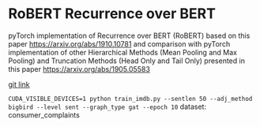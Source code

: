 # RoBERT Recurrence over BERT
pyTorch implementation of Recurrence over BERT (RoBERT) based on this paper https://arxiv.org/abs/1910.10781
and comparison with pyTorch implementation of other Hierarchical Methods (Mean Pooling and Max Pooling) and Truncation Methods (Head Only and Tail Only) presented in this paper https://arxiv.org/abs/1905.05583 

[git link](https://github.com/helmy-elrais/RoBERT_Recurrence_over_BERT/blob/master/train.ipynb)




```CUDA_VISIBLE_DEVICES=1 python train_imdb.py --sentlen 50 --adj_method bigbird --level sent --graph_type gat --epoch 10```
dataset: consumer_complaints

